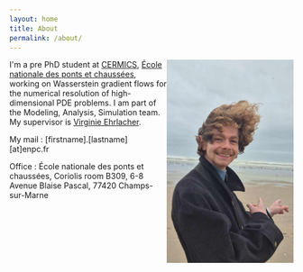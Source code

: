 ```yaml
---
layout: home
title: About
permalink: /about/
---
```



<img src="/images/beach-me.jpeg" alt="Myself" align="right" style="width:225px; height=372px">

I'm a pre PhD student at [CERMICS](https://cermics-lab.enpc.fr), [École nationale des ponts et chaussées](https://ecoledesponts.fr/), working on Wasserstein gradient flows for the numerical resolution of high-dimensional PDE problems. I am part of the Modeling, Analysis, Simulation team. My supervisor is [Virginie Ehrlacher](https://team.inria.fr/matherials/team-members/virginie-ehrlacher-galland/).

My mail : [firstname].[lastname][at]enpc.fr

Office :
École nationale des ponts et chaussées, Coriolis room B309, 
6-8 Avenue Blaise Pascal, 77420 Champs-sur-Marne 